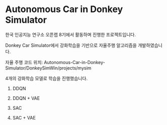 # Autonomous Car in Donkey Simulator

한국 인공지능 연구소 오픈랩 8기에서 활동하며 진행한 프로젝트입니다.

Donkey Car Simulator에서 강화학습을 기반으로 자율주행 알고리즘을 개발하였습니다.

자율 주행 코드 위치: Autonomous-Car-in-Donkey-Simulator/DonkeySimWin/projects/mysim

4개의 강화학습 모델로 학습을 진행했습니다.

1. DDQN

2. DDQN + VAE

3. SAC

4. SAC + VAE
